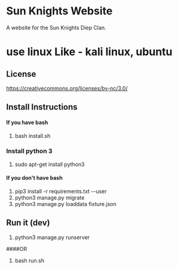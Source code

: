 
# Sun Knights Website
A website for the Sun Knights Diep Clan.

# use linux Like - kali linux, ubuntu

## License
https://creativecommons.org/licenses/by-nc/3.0/

## Install Instructions

#### If you have bash
  1. bash install.sh

### Install python 3
  1.  sudo apt-get install python3

#### If you don't have bash
  1. pip3 install -r requirements.txt --user
  2. python3 manage.py migrate
  3. python3 manage.py loaddata fixture.json
  
  
## Run it (dev)
  1. python3 manage.py runserver
  
####OR
  1. bash run.sh
